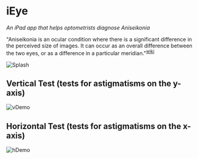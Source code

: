 # iEye

*An iPad app that helps optometrists diagnose Aniseikonia*

"Aniseikonia is an ocular condition where there is a significant difference in the perceived size of images. 
It can occur as an overall difference between the two eyes, or as a difference in a particular meridian."<sup>[wiki](https://en.wikipedia.org/wiki/Aniseikonia)</sup> 

![Splash](http://imgur.com/SLnT2Q9)

Vertical Test (tests for astigmatisms on the y-axis)
---------------------------------
![vDemo](http://imgur.com/b0Jwe4F)

Horizontal Test (tests for astigmatisms on the x-axis)
---------------------------------
![hDemo](http://imgur.com/bHJDUXG)